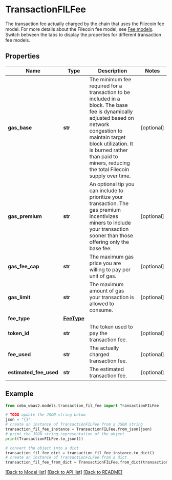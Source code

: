 # TransactionFILFee

The transaction fee actually charged by the chain that uses the Filecoin fee model.  For more details about the Filecoin fee model, see [Fee models](https://www.cobo.com/developers/v2/guides/transactions/estimate-fees#fee-models).  Switch between the tabs to display the properties for different transaction fee models. 

## Properties

Name | Type | Description | Notes
------------ | ------------- | ------------- | -------------
**gas_base** | **str** | The minimum fee required for a transaction to be included in a block. The base fee is dynamically adjusted based on network congestion to maintain target block utilization. It is burned rather than paid to miners, reducing the total Filecoin supply over time. | [optional] 
**gas_premium** | **str** | An optional tip you can include to prioritize your transaction. The gas premium incentivizes miners to include your transaction sooner than those offering only the base fee. | [optional] 
**gas_fee_cap** | **str** | The maximum gas price you are willing to pay per unit of gas. | [optional] 
**gas_limit** | **str** | The maximum amount of gas your transaction is allowed to consume. | [optional] 
**fee_type** | [**FeeType**](FeeType.md) |  | 
**token_id** | **str** | The token used to pay the transaction fee. | [optional] 
**fee_used** | **str** | The actually charged transaction fee. | [optional] 
**estimated_fee_used** | **str** | The estimated transaction fee. | [optional] 

## Example

```python
from cobo_waas2.models.transaction_fil_fee import TransactionFILFee

# TODO update the JSON string below
json = "{}"
# create an instance of TransactionFILFee from a JSON string
transaction_fil_fee_instance = TransactionFILFee.from_json(json)
# print the JSON string representation of the object
print(TransactionFILFee.to_json())

# convert the object into a dict
transaction_fil_fee_dict = transaction_fil_fee_instance.to_dict()
# create an instance of TransactionFILFee from a dict
transaction_fil_fee_from_dict = TransactionFILFee.from_dict(transaction_fil_fee_dict)
```
[[Back to Model list]](../README.md#documentation-for-models) [[Back to API list]](../README.md#documentation-for-api-endpoints) [[Back to README]](../README.md)


